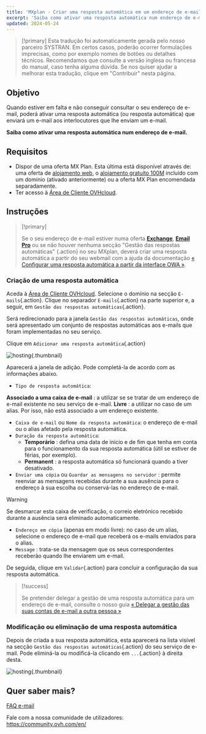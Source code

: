 ```yaml
--- 
title: 'MXplan - Criar uma resposta automática em um endereço de e-mail'
excerpt: 'Saiba como ativar uma resposta automática num endereço de e-mail'
updated: 2024-05-24
--- 
```


> [!primary]
> Esta tradução foi automaticamente gerada pelo nosso parceiro SYSTRAN. Em certos casos, poderão ocorrer formulações imprecisas, como por exemplo nomes de botões ou detalhes técnicos. Recomendamos que consulte a versão inglesa ou francesa do manual, caso tenha alguma dúvida. Se nos quiser ajudar a melhorar esta tradução, clique em "Contribuir" nesta página.
>

## Objetivo

Quando estiver em falta e não conseguir consultar o seu endereço de e-mail, poderá ativar uma resposta automática (ou resposta automática) que enviará um e-mail aos interlocutores que lhe enviam um e-mail.

**Saiba como ativar uma resposta automática num endereço de e-mail.**

## Requisitos

- Dispor de uma oferta MX Plan. Esta última está disponível através de: uma oferta de [alojamento web](/links/web/hosting), o [alojamento gratuito 100M](/links/web/domains-free-hosting) incluído com um domínio (ativado anteriormente) ou a oferta MX Plan encomendada separadamente.
- Ter acesso à [Área de Cliente OVHcloud](/links/manager).

## Instruções

> [!primary]
>
> Se o seu endereço de e-mail estiver numa oferta [**Exchange**](/links/web/emails-hosted-exchange), [**Email Pro**](/links/web/emails-email-pro) ou se não houver nenhuma secção "Gestão das respostas automáticas" {.action} no seu MXplan, deverá criar uma resposta automática a partir do seu webmail com a ajuda da documentação [« Configurar uma resposta automática a partir da interface OWA »](/pages/web_cloud/email_and_collaborative_solutions/using_the_outlook_web_app_webmail/owa_automatic_replies).

### Criação de uma resposta automática

Aceda à [Área de Cliente OVHcloud](/links/manager). Selecione o domínio na secção `E-mails`{.action}. Clique no separador `E-mails`{.action} na parte superior e, a seguir, em `Gestão das respostas automáticas`{.action}.

Será redirecionado para a janela `Gestão das respostas automáticas`, onde será apresentado um conjunto de respostas automáticas aos e-mails que foram implementadas no seu serviço.

Clique em `Adicionar uma resposta automática`{.action}

![hosting](images/email_responder01.png){.thumbnail}

Aparecerá a janela de adição. Pode completá-la de acordo com as informações abaixo.

- `Tipo de resposta automática`:

**Associado a uma caixa de e-mail** : a utilizar se se tratar de um endereço de e-mail existente no seu serviço de e-mail.
**Livre** : a utilizar no caso de um alias. Por isso, não está associado a um endereço existente.

- `Caixa de e-mail` ou `Nome da resposta automática`: o endereço de e-mail ou o alias afetado pela resposta automática.
- `Duração da resposta automática`:
    - **Temporário** : defina uma data de início e de fim que tenha em conta para o funcionamento da sua resposta automática (útil se estiver de férias, por exemplo).
    - **Permanent** : a resposta automática só funcionará quando a tiver desativado.
- `Enviar uma cópia` ou `Guardar as mensagens no servidor` : permite reenviar as mensagens recebidas durante a sua ausência para o endereço à sua escolha ou conservá-las no endereço de e-mail.

> [!warning]
>
> Se desmarcar esta caixa de verificação, o correio eletrónico recebido durante a ausência será eliminado automaticamente.

- `Endereço em cópia` (apenas em modo livre): no caso de um alias, selecione o endereço de e-mail que receberá os e-mails enviados para o alias.
- `Message` : trata-se da mensagem que os seus correspondentes receberão quando lhe enviarem um e-mail.

De seguida, clique em `Validar`{.action} para concluir a configuração da sua resposta automática.

> [!success]
>
> Se pretender delegar a gestão de uma resposta automática para um endereço de e-mail, consulte o nosso guia [« Delegar a gestão das suas contas de e-mail a outra pessoa »](/pages/web_cloud/email_and_collaborative_solutions/mx_plan/feature_delegation)

### Modificação ou eliminação de uma resposta automática

Depois de criada a sua resposta automática, esta aparecerá na lista visível na secção `Gestão das respostas automáticas`{.action} do seu serviço de e-mail. Pode eliminá-la ou modificá-la clicando em `...`{.action} à direita desta.

![hosting](images/email_responder02.png){.thumbnail}

## Quer saber mais? <a name="go-further"></a>

[FAQ e-mail](/pages/web_cloud/email_and_collaborative_solutions/mx_plan/faq-emails)

Fale com a nossa comunidade de utilizadores: <https://community.ovh.com/en/>
